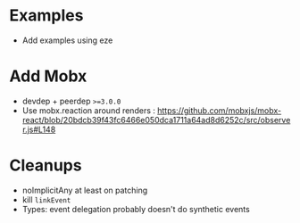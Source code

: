 # Examples
* Add examples using eze

# Add Mobx
* devdep + peerdep `>=3.0.0`
* Use mobx.reaction around renders : https://github.com/mobxjs/mobx-react/blob/20bdcb39f43fc6466e050dca1711a64ad8d6252c/src/observer.js#L148

# Cleanups
* noImplicitAny at least on patching
* kill `linkEvent`
* Types: event delegation probably doesn't do synthetic events
